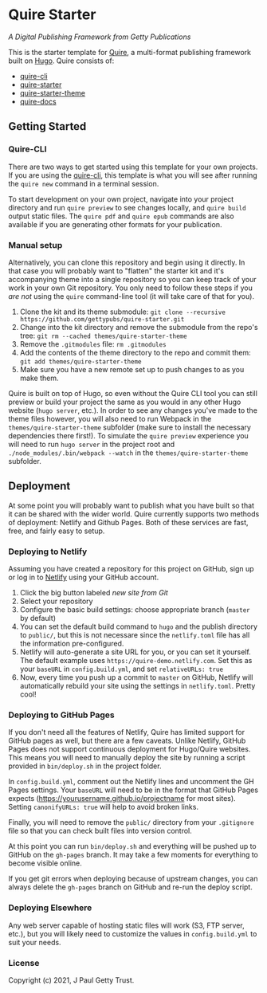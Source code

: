 # Quire Starter
_A Digital Publishing Framework from Getty Publications_

This is the starter template for
[Quire](https://www.getty.edu/publications/digital/platforms-tools.html), a multi-format publishing framework built on
[Hugo](https://github.com/gohugoio/hugo). Quire consists of:

- [quire-cli](https://github.com/gettypubs/quire-cli)
- [quire-starter](https://github.com/gettypubs/quire-starter)
- [quire-starter-theme](https://github.com/gettypubs/quire-starter-theme)
- [quire-docs](https://github.com/gettypubs/quire-starter)

## Getting Started

### Quire-CLI

There are two ways to get started using this template for your own projects. If
you are using the [quire-cli](https://github.com/gettypubs/quire-cli), this
template is what you will see after running the `quire new` command in a
terminal session.

To start development on your own project, navigate into your project directory
and run `quire preview` to see changes locally, and `quire build` output static
files. The `quire pdf` and `quire epub` commands are also available if you are
generating other formats for your publication.

### Manual setup

Alternatively, you can clone this repository and begin using it directly. In
that case you will probably want to "flatten" the starter kit and it's
accompanying theme into a single repository so you can keep track of your work
in your own Git repository. You only need to follow these steps if you *are not*
using the `quire` command-line tool (it will take care of that for you).

1. Clone the kit and its theme submodule:
   `git clone --recursive https://github.com/gettypubs/quire-starter.git`
2. Change into the kit directory and remove the submodule from the repo's tree:
   `git rm --cached themes/quire-starter-theme`
3. Remove the `.gitmodules` file: `rm .gitmodules`
4. Add the contents of the theme directory to the repo and commit them:
   `git add themes/quire-starter-theme`
5. Make sure you have a new remote set up to push changes to as you make them.

Quire is built on top of Hugo, so even without the Quire CLI tool you can still
preview or build your project the same as you would in any other Hugo website
(`hugo server`, etc.). In order to see any changes you've made to the theme
files however, you will also need to run Webpack in the
`themes/quire-starter-theme` subfolder (make sure to install the necessary
dependencies there first!). To simulate the `quire preview` experience you will
need to run `hugo server` in the project root and
`./node_modules/.bin/webpack --watch` in the `themes/quire-starter-theme`
subfolder.

## Deployment

At some point you will probably want to publish what you have built so that it
can be shared with the wider world. Quire currently supports two methods of
deployment: Netlify and Github Pages. Both of these services are fast, free, and
fairly easy to setup.

### Deploying to Netlify

Assuming you have created a repository for this project on GitHub, sign up or
log in to [Netlify](https://www.netlify.com/) using your GitHub account.

1. Click the big button labeled *new site from Git*
2. Select your repository
3. Configure the basic build settings: choose appropriate branch (`master` by
   default)
4. You can set the default build command to `hugo` and the publish directory to
   `public/`, but this is not necessare since the `netlify.toml` file has all the
   information pre-configured.
5. Netlify will auto-generate a site URL for you, or you can set it yourself.
   The default example uses `https://quire-demo.netlify.com`. Set this as your
   `baseURL` in `config.build.yml`, and set `relativeURLs: true`
6. Now, every time you push up a commit to `master` on GitHub, Netlify will
   automatically rebuild your site using the settings in `netlify.toml`.
   Pretty cool!

### Deploying to GitHub Pages

If you don't need all the features of Netlify, Quire has limited support for
GitHub pages as well, but there are a few caveats. Unlike Netlify, GitHub Pages
does not support continuous deployment for Hugo/Quire websites. This means you
will need to manually deploy the site by running a script provided in
`bin/deploy.sh` in the project folder.

In `config.build.yml`, comment out the Netlify lines and uncomment the GH Pages
settings. Your `baseURL` will need to be in the format that GitHub Pages expects
(https://yourusername.github.io/projectname for most sites). Setting
`canonifyURLs: true` will help to avoid broken links.

Finally, you will need to remove the `public/` directory from your `.gitignore`
file so that you can check built files into version control.

At this point you can run `bin/deploy.sh` and everything will be pushed up to
GitHub on the `gh-pages` branch. It may take a few moments for everything to
become visible online.

If you get git errors when deploying because of upstream changes, you can always
delete the `gh-pages` branch on GitHub and re-run the deploy script.

### Deploying Elsewhere

Any web server capable of hosting static files will work (S3, FTP server, etc.),
but you will likely need to customize the values in `config.build.yml` to suit
your needs.

### License

Copyright (c) 2021, J Paul Getty Trust.
